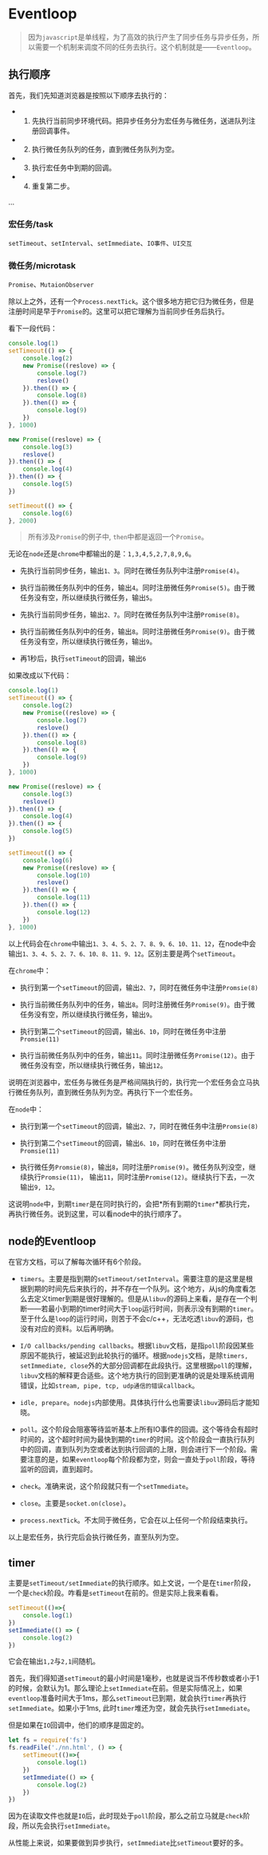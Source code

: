 # Eventloop

> 因为`javascript`是单线程，为了高效的执行产生了同步任务与异步任务，所以需要一个机制来调度不同的任务去执行。这个机制就是——`Eventloop`。

## 执行顺序

首先，我们先知道浏览器是按照以下顺序去执行的：

+ 1. 先执行当前同步环境代码。把异步任务分为宏任务与微任务，送进队列注册回调事件。

+ 2. 执行微任务队列的任务，直到微任务队列为空。

+ 3. 执行宏任务中到期的回调。

+ 4. 重复第二步。

...

### 宏任务/task

`setTimeout`、`setInterval`、`setImmediate`、`IO事件`、`UI交互`

### 微任务/microtask

`Promise`、`MutaionObserver`

除以上之外，还有一个`Process.nextTick`。这个很多地方把它归为微任务，但是注册时间是早于`Promise`的。这里可以把它理解为当前同步任务后执行。

看下一段代码：

```javascript
console.log(1)
setTimeout(() => {
	console.log(2)
	new Promise((reslove) => {
		console.log(7)
		reslove()
	}).then(() => {
		console.log(8)
	}).then(() => {
		console.log(9)
	})
}, 1000)

new Promise((reslove) => {
	console.log(3)
	reslove()
}).then(() => {
	console.log(4)
}).then(() => {
	console.log(5)
})

setTimeout(() => {
	console.log(6)
}, 2000)
```

> 所有涉及`Promise`的例子中, `then`中都是返回一个`Promise`。

无论在`node`还是`chrome`中都输出的是：`1,3,4,5,2,7,8,9,6`。

+ 先执行当前同步任务，输出`1、3`。同时在微任务队列中注册`Promise(4)`。

+ 执行当前微任务队列中的任务，输出`4`。同时注册微任务`Promise(5)`。由于微任务没有空，所以继续执行微任务，输出`5`。

+ 先执行当前同步任务，输出`2、7`。同时在微任务队列中注册`Promise(8)`。

+ 执行当前微任务队列中的任务，输出`8`。同时注册微任务`Promise(9)`。由于微任务没有空，所以继续执行微任务，输出`9`。

+ 再1秒后，执行`setTimeout`的回调，输出`6`

如果改成以下代码：

```javascript
console.log(1)
setTimeout(() => {
    console.log(2)
    new Promise((reslove) => {
        console.log(7)
        reslove()
    }).then(() => {
        console.log(8)
    }).then(() => {
        console.log(9)
    })
}, 1000)

new Promise((reslove) => {
    console.log(3)
    reslove()
}).then(() => {
    console.log(4)
}).then(() => {
    console.log(5)
})

setTimeout(() => {
    console.log(6)
    new Promise((reslove) => {
        console.log(10)
        reslove()
    }).then(() => {
        console.log(11)
    }).then(() => {
        console.log(12)
    })
}, 1000)
```

以上代码会在`chrome`中输出`1、3、4、5、2、7、8、9、6、10、11、12`，在node中会输出`1、3、4、5、2、7、6、10、8、11、9、12`。区别主要是两个`setTimeout`。

在`chrome`中：

+ 执行到第一个`setTimeout`的回调，输出`2、7`，同时在微任务中注册`Promsie(8)`

+ 执行当前微任务队列中的任务，输出`8`。同时注册微任务`Promise(9)`。由于微任务没有空，所以继续执行微任务，输出`9`。

+ 执行到第二个`setTimeout`的回调，输出`6、10`，同时在微任务中注册`Promsie(11)`

+ 执行当前微任务队列中的任务，输出`11`。同时注册微任务`Promise(12)`。由于微任务没有空，所以继续执行微任务，输出`12`。

说明在浏览器中，宏任务与微任务是严格间隔执行的，执行完一个宏任务会立马执行微任务队列，直到微任务队列为空。再执行下一个宏任务。

在`node`中：

+ 执行到第一个`setTimeout`的回调，输出`2、7`，同时在微任务中注册`Promsie(8)`

+ 执行到第二个`setTimeout`的回调，输出`6、10`，同时在微任务中注册`Promsie(11)`

+ 执行微任务`Promsie(8)`，输出`8`，同时注册`Promise(9)`。微任务队列没空，继续执行`Promsie(11)`， 输出`11`，同时注册`Promise(12)`。继续执行下去，一次输出`9, 12`。

这说明`node`中，到期`timer`是在同时执行的，会把*所有到期的`timer`*都执行完，再执行微任务。说到这里，可以看node中的执行顺序了。


## node的Eventloop

在官方文档，可以了解每次循环有6个阶段。

+ `timers`。主要是指到期的`setTimeout/setInterval`。需要注意的是这里是根据到期的时间先后来执行的，并不存在一个队列。这个地方，从js的角度看怎么去定义timer到期是很好理解的。但是从`libuv`的源码上来看，是存在一个判断——若最小到期的timer时间大于`loop`运行时间，则表示没有到期的`timer`。至于什么是`loop`的运行时间，则苦于不会c/c++，无法吃透`libuv`的源码，也没有对应的资料。以后再明确。

+ `I/O callbacks/pending callbacks`。根据`libuv`文档，是指`poll`阶段因某些原因不能执行，被延迟到此轮执行的循环。根据`nodejs`文档，是除`timers, setImmediate, close`外的大部分回调都在此段执行。这里根据`poll`的理解，`libuv`文档的解释更合适些。这个地方执行的回到更准确的说是处理系统调用错误，比如`stream, pipe, tcp, udp通信的错误callback`。

+ `idle, prepare`。`nodejs`内部使用。具体执行什么也需要读`libuv`源码后才能知晓。

+ `poll`。这个阶段会阻塞等待监听基本上所有IO事件的回调。这个等待会有超时时间的，这个超时时间为最快到期的`timer`的时间。这个阶段会一直执行队列中的回调，直到队列为空或者达到执行回调的上限，则会进行下一个阶段。需要注意的是，如果`eventloop`每个阶段都为空，则会一直处于`poll`阶段，等待监听的回调，直到超时。

+ `check`。准确来说，这个阶段就只有一个`setTmmediate`。

+ `close`。主要是`socket.on(close)`。

+ `process.nextTick`。不太同于微任务，它会在以上任何一个阶段结束执行。

以上是宏任务，执行完后会执行微任务，直至队列为空。

## timer

主要是`setTimeout/setImmediate`的执行顺序。如上文说，一个是在`timer`阶段，一个是`check`阶段。咋看是`setTimeout`在前的。但是实际上我来看看。

```javascript
setTimeout(()=>{
	console.log(1)
})
setImmediate(() => {
	console.log(2)
})
```

它会在输出`1,2`与`2,1`间随机。

首先，我们得知道`setTimeout`的最小时间是1毫秒，也就是说当不传秒数或者小于1的时候，会默认为1。那么理论上`setImmediate`在前。但是实际情况上，如果`eventloop`准备时间大于1ms，那么`setTimeout`已到期，就会执行`timer`再执行`setImmediate`。如果小于1ms, 此时`timer`堆还为空，就会先执行`setImmediate`。

但是如果在`IO`回调中，他们的顺序是固定的。

```javascript
let fs = require('fs')
fs.readFile('./nn.html', () => {
	setTimeout(()=>{
		console.log(1)
	})
	setImmediate(() => {
		console.log(2)
	})
})
```

因为在读取文件也就是`IO`后，此时现处于`poll`阶段，那么之前立马就是`check`阶段，所以先会执行`setImmediate`。

从性能上来说，如果要做到异步执行，`setImmediate`比`setTimeout`要好的多。



